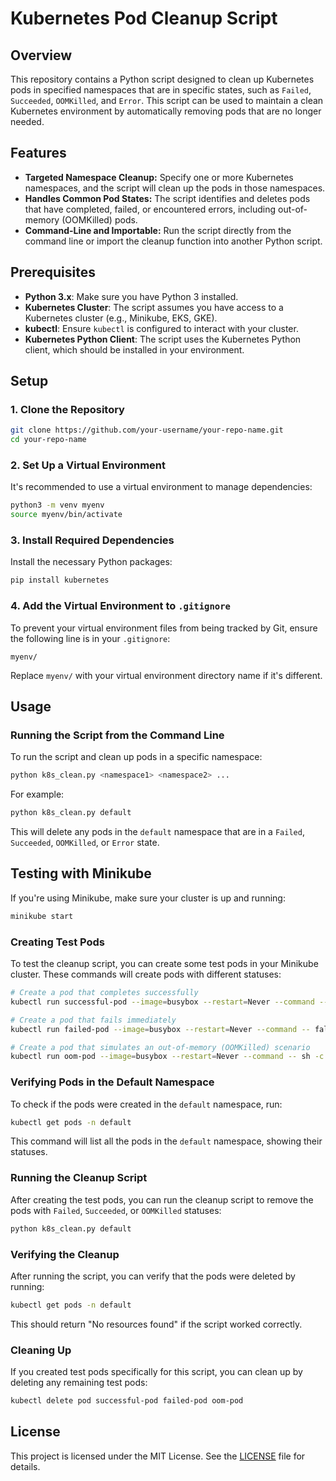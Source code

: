 # Kubernetes Pod Cleanup Script

## Overview

This repository contains a Python script designed to clean up Kubernetes pods in specified namespaces that are in specific states, such as `Failed`, `Succeeded`, `OOMKilled`, and `Error`. This script can be used to maintain a clean Kubernetes environment by automatically removing pods that are no longer needed.

## Features

- **Targeted Namespace Cleanup:** Specify one or more Kubernetes namespaces, and the script will clean up the pods in those namespaces.
- **Handles Common Pod States:** The script identifies and deletes pods that have completed, failed, or encountered errors, including out-of-memory (OOMKilled) pods.
- **Command-Line and Importable:** Run the script directly from the command line or import the cleanup function into another Python script.

## Prerequisites

- **Python 3.x**: Make sure you have Python 3 installed.
- **Kubernetes Cluster**: The script assumes you have access to a Kubernetes cluster (e.g., Minikube, EKS, GKE).
- **kubectl**: Ensure `kubectl` is configured to interact with your cluster.
- **Kubernetes Python Client**: The script uses the Kubernetes Python client, which should be installed in your environment.

## Setup

### 1. Clone the Repository

```bash
git clone https://github.com/your-username/your-repo-name.git
cd your-repo-name
```

### 2. Set Up a Virtual Environment

It's recommended to use a virtual environment to manage dependencies:

```bash
python3 -m venv myenv
source myenv/bin/activate
```

### 3. Install Required Dependencies

Install the necessary Python packages:

```bash
pip install kubernetes
```

### 4. Add the Virtual Environment to `.gitignore`

To prevent your virtual environment files from being tracked by Git, ensure the following line is in your `.gitignore`:

```plaintext
myenv/
```

Replace `myenv/` with your virtual environment directory name if it's different.

## Usage

### Running the Script from the Command Line

To run the script and clean up pods in a specific namespace:

```bash
python k8s_clean.py <namespace1> <namespace2> ...
```

For example:

```bash
python k8s_clean.py default
```

This will delete any pods in the `default` namespace that are in a `Failed`, `Succeeded`, `OOMKilled`, or `Error` state.


## Testing with Minikube

If you're using Minikube, make sure your cluster is up and running:

```bash
minikube start
```

### Creating Test Pods

To test the cleanup script, you can create some test pods in your Minikube cluster. These commands will create pods with different statuses:

```bash
# Create a pod that completes successfully
kubectl run successful-pod --image=busybox --restart=Never --command -- echo "This is a successful pod"

# Create a pod that fails immediately
kubectl run failed-pod --image=busybox --restart=Never --command -- false

# Create a pod that simulates an out-of-memory (OOMKilled) scenario
kubectl run oom-pod --image=busybox --restart=Never --command -- sh -c "sleep 5 && dd if=/dev/zero of=/dev/null bs=1024 count=1 && exit 1"
```

### Verifying Pods in the Default Namespace

To check if the pods were created in the `default` namespace, run:

```bash
kubectl get pods -n default
```

This command will list all the pods in the `default` namespace, showing their statuses.

### Running the Cleanup Script

After creating the test pods, you can run the cleanup script to remove the pods with `Failed`, `Succeeded`, or `OOMKilled` statuses:

```bash
python k8s_clean.py default
```

### Verifying the Cleanup

After running the script, you can verify that the pods were deleted by running:

```bash
kubectl get pods -n default
```

This should return "No resources found" if the script worked correctly.

### Cleaning Up

If you created test pods specifically for this script, you can clean up by deleting any remaining test pods:

```bash
kubectl delete pod successful-pod failed-pod oom-pod
```

## License

This project is licensed under the MIT License. See the [LICENSE](LICENSE) file for details.
